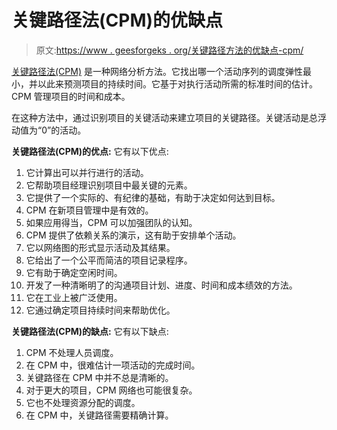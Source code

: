 # 关键路径法(CPM)的优缺点

> 原文:[https://www . geesforgeks . org/关键路径方法的优缺点-cpm/](https://www.geeksforgeeks.org/advantages-and-disadvantages-of-critical-path-method-cpm/)

[关键路径法(CPM)](https://www.geeksforgeeks.org/software-engineering-critical-path-method/) 是一种网络分析方法。它找出哪一个活动序列的调度弹性最小，并以此来预测项目的持续时间。它基于对执行活动所需的标准时间的估计。CPM 管理项目的时间和成本。

在这种方法中，通过识别项目的关键活动来建立项目的关键路径。关键活动是总浮动值为“0”的活动。

**关键路径法(CPM)的优点:**
它有以下优点:

1.  它计算出可以并行进行的活动。
2.  它帮助项目经理识别项目中最关键的元素。
3.  它提供了一个实际的、有纪律的基础，有助于决定如何达到目标。
4.  CPM 在新项目管理中是有效的。
5.  如果应用得当，CPM 可以加强团队的认知。
6.  CPM 提供了依赖关系的演示，这有助于安排单个活动。
7.  它以网络图的形式显示活动及其结果。
8.  它给出了一个公平而简洁的项目记录程序。
9.  它有助于确定空闲时间。
10.  开发了一种清晰明了的沟通项目计划、进度、时间和成本绩效的方法。
11.  它在工业上被广泛使用。
12.  它通过确定项目持续时间来帮助优化。

**关键路径法(CPM)的缺点:**
它有以下缺点:

1.  CPM 不处理人员调度。
2.  在 CPM 中，很难估计一项活动的完成时间。
3.  关键路径在 CPM 中并不总是清晰的。
4.  对于更大的项目，CPM 网络也可能很复杂。
5.  它也不处理资源分配的调度。
6.  在 CPM 中，关键路径需要精确计算。